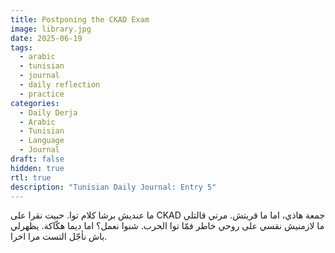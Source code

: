 ```yaml
---
title: Postponing the CKAD Exam
image: library.jpg
date: 2025-06-19
tags:
  - arabic
  - tunisian
  - journal
  - daily reflection
  - practice
categories:
  - Daily Derja
  - Arabic
  - Tunisian
  - Language
  - Journal
draft: false
hidden: true
rtl: true
description: "Tunisian Daily Journal: Entry 5"
---
```

ما عنديش برشا كلام توا. حبيت نقرا على CKAD جمعة هاذي، اما ما قريتش. مرتي قالتلي ما لازمنيش نقسي على روحي خاطر  فمّا توا الحرب. شنوا نعمل؟ اما ديما هكّاكة. يظهرلي باش نأجّل التست مرا اخرا.
